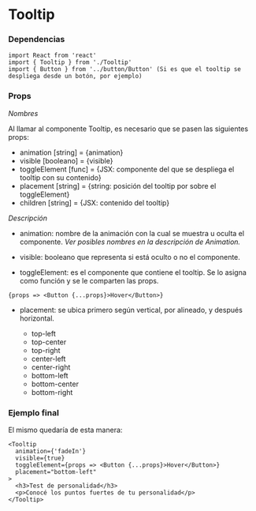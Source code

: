 # Tooltip

### Dependencias

```react
import React from 'react'
import { Tooltip } from './Tooltip'
import { Button } from '../button/Button' (Si es que el tooltip se despliega desde un botón, por ejemplo)
```

### Props

_Nombres_

Al llamar al componente Tooltip, es necesario que se pasen las siguientes props:

- animation [string] = {animation}
- visible [booleano] = {visible}
- toggleElement [func] = {JSX: componente del que se despliega el tooltip con su contenido}
- placement [string] = {string: posición del tooltip por sobre el toggleElement}
- children [string] = {JSX: contenido del tooltip}

_Descripción_

- animation: nombre de la animación con la cual se muestra u oculta el componente. _Ver posibles nombres en la descripción de Animation._

- visible: booleano que representa si está oculto o no el componente.

- toggleElement: es el componente que contiene el tooltip. Se lo asigna como función y se le comparten las props.

```react
{props => <Button {...props}>Hover</Button>}
```

- placement: se ubica primero según vertical, por alineado, y después horizontal.

  - top-left
  - top-center
  - top-right
  - center-left
  - center-right
  - bottom-left
  - bottom-center
  - bottom-right

### Ejemplo final

El mismo quedaría de esta manera:

```react
<Tooltip
  animation={'fadeIn'}
  visible={true}
  toggleElement={props => <Button {...props}>Hover</Button>}
  placement="bottom-left"
>
  <h3>Test de personalidad</h3>
  <p>Conocé los puntos fuertes de tu personalidad</p>
</Tooltip>
```
